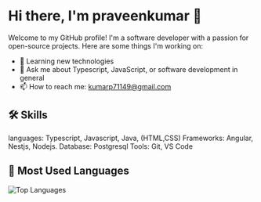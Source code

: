 # Hi there, I'm praveenkumar 👋
Welcome to my GitHub profile! I'm a software developer with a passion for open-source projects. Here are some things I'm working on:
- 🌱 Learning new technologies
- 💬 Ask me about Typescript, JavaScript, or software development in general
- 📫 How to reach me: [kumarp71149@gmail.com](mailto:kumarp71149@gmail.com)
## 🛠 Skills
languages: Typescript, Javascript, Java, (HTML,CSS)
Frameworks: Angular, Nestjs, Nodejs. Database: Postgresql
Tools: Git, VS Code
 ## 🌟 Most Used Languages
   ![Top Languages](https://github-readme-stats.vercel.app/api/top-langs/?username=praveenk545&layout=compact&theme=radical)
